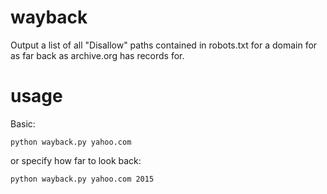 # wayback
Output a list of all "Disallow" paths contained in robots.txt for a domain for as far back as archive.org has records for.

# usage
Basic:

`python wayback.py yahoo.com`

or specify how far to look back:

`python wayback.py yahoo.com 2015`

